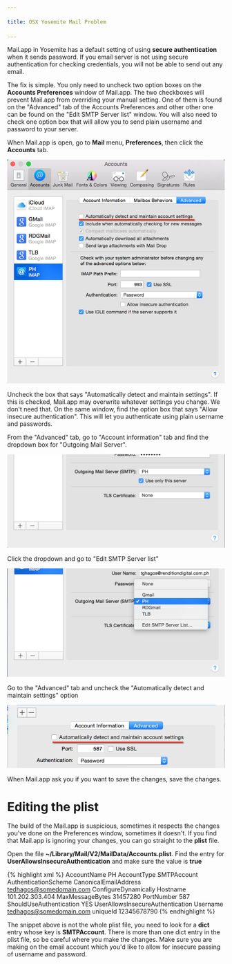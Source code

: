 ```yaml
---

title: OSX Yosemite Mail Problem

---
```


Mail.app in Yosemite has a default setting of using **secure authentication** when it sends password. If you email server is not using secure authentication for checking credentials, you will not be able to send out any email.

The fix is simple. You only need to uncheck two option boxes on the **Accounts Preferences** window of Mail.app. The two checkboxes will prevent Mail.app from overriding your manual setting. One of them is found on the "Advanced" tab of the Accounts Preferences and other other one can be found on the "Edit SMTP Server list" window. You will also need to check one option box that will allow you to send plain username and password to your server.

When Mail.app is open, go to **Mail** menu,  **Preferences**, then click the **Accounts** tab.

![img](../images/accounts-pref-1.png)

Uncheck the box that says "Automatically detect and maintain settings". If this is checked, Mail.app may overwrite whatever settings you change. We don't need that. On the same window, find the option box that says "Allow insecure authentication". This will let you authenticate using plain username and passwords.

From the "Advanced" tab, go to "Account information" tab and find the dropdown box for "Outgoing Mail Server".

![img](../images/accounts-pref-2.png)

Click the dropdown and go to "Edit SMTP Server list"

![img](../images/accounts-pref-3.png)

Go to the "Advanced" tab and uncheck the "Automatically detect and maintain settings" option

![img](../images/accounts-pref-4.png)

When Mail.app ask you if you want to save the changes, save the changes.

# Editing the plist

The build of the Mail.app is suspicious, sometimes it respects the changes you've done on the Preferences window, sometimes it doesn't. If you find that Mail.app is ignoring your changes, you can go straight to the **plist** file.

Open the file **~/Library/Mail/V2/MailData/Accounts.plist**. Find the entry for **UserAllowsInsecureAuthentication** and make sure the value is **true**

{% highlight xml %}
<dict>
<key>AccountName</key>
<string>PH</string>
<key>AccountType</key>
<string>SMTPAccount</string>
<key>AuthenticationScheme</key>
<string></string>
<key>CanonicalEmailAddress</key>
<string>tedhagos@somedomain.com</string>
<key>ConfigureDynamically</key>
<false/>
<key>Hostname</key>
<string>101.202.303.404</string>
<key>MaxMessageBytes</key>
<integer>31457280</integer>
<key>PortNumber</key>
<integer>587</integer>
<key>ShouldUseAuthentication</key>
<string>YES</string>
<key>UserAllowsInsecureAuthentication</key>
<true/>
<key>Username</key>
<string>tedhagos@somedomain.com</string>
<key>uniqueId</key>
<string>12345678790</string>
</dict>
{% endhighlight %}

The snippet above is not the whole plist file, you need to look for a **dict** entry whose key is **SMTPAccount**. There is more than one dict entry in the plist file, so be careful where you make the changes. Make sure you are making on the email account which you'd like to allow for insecure passing of username and password.
